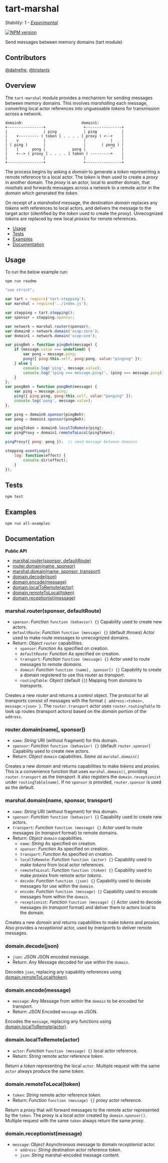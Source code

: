 tart-marshal
============

_Stability: 1 - [Experimental](https://github.com/tristanls/stability-index#stability-1---experimental)_

[![NPM version](https://badge.fury.io/js/tart-marshal.png)](http://npmjs.org/package/tart-marshal)

Send messages between memory domains (tart module)

## Contributors

[@dalnefre](https://github.com/dalnefre), [@tristanls](https://github.com/tristanls)

## Overview

The `tart-marshal` module provides a mechanism for sending messages between memory domains. This involves _marshalling_ each message, converting local actor references into unguessable _tokens_ for transmission across a network.

```
domain0:                          domain1:
+----------------+                 +----------------+
|                | ping            | ping           |
|    +--------- ( token [ . . . . [ proxy ) <--+    |
|    v           |                 |           |    |
| ( ping )       |                 |       ( pong ) |
|    |      pong |            pong |           ^    |
|    +--> ( proxy ] . . . . ] token ) ---------+    |
|                |                 |                |
+----------------+                 +----------------+
```
The process begins by asking a _domain_ to generate a _token_ representing a remote reference to a local actor. The _token_ is then used to create a _proxy_ in another domain. The _proxy_ is an actor, local to another domain, that _mashals_ and forwards messages across a network to a remote actor in the _domain_ which generated the _token_.

On receipt of a _marshalled_ message, the destination _domain_ replaces any _tokens_ with references to local actors, and delivers the message to the target actor (identified by the _token_ used to create the _proxy_). Unrecognized _tokens_ are replaced by new local _proxies_ for remote references.

  * [Usage](#usage)
  * [Tests](#tests)
  * [Examples](#examples)
  * [Documentation](#documentation)

## Usage

To run the below example run:

    npm run readme

```javascript
"use strict";

var tart = require('tart-stepping');
var marshal = require('../index.js');

var stepping = tart.stepping();
var sponsor = stepping.sponsor;

var network = marshal.router(sponsor);
var domain0 = network.domain('ocap:zero');
var domain1 = network.domain('ocap:one');

var pingBeh = function pingBeh(message) {
    if (message.value === undefined) {
        var pong = message.pong;
        pong({ ping:this.self, pong:pong, value:"pinging" });
    } else {
        console.log('ping', message.value);
        console.log('(ping === message.ping)', (ping === message.ping));
    }
};
var pongBeh = function pongBeh(message) {
    var ping = message.ping;
    ping({ ping:ping, pong:this.self, value:"ponging" });
    console.log('pong', message.value);
};

var ping = domain0.sponsor(pingBeh);
var pong = domain1.sponsor(pongBeh);

var pingToken = domain0.localToRemote(ping);
var pingProxy = domain1.remoteToLocal(pingToken);

pingProxy({ pong: pong });  // send message between domains

stepping.eventLoop({
    log: function(effect) {
        console.dir(effect);
    }
});

```

## Tests

    npm test

## Examples

    npm run all-examples

## Documentation

**Public API**

  * [marshal.router(sponsor, defaultRoute)](#marshalroutersponsor-defaultroute)
  * [router.domain(name, sponsor)](#routerdomainname-sponsor)
  * [marshal.domain(name, sponsor, transport)](#marshaldomainname-sponsor-transport)
  * [domain.decode(json)](#domaindecodejson)
  * [domain.encode(message)](#domainencodemessage)
  * [domain.localToRemote(actor)](#domainlocaltoremoteactor)
  * [domain.remoteToLocal(token)](#domainremotetolocaltoken)
  * [domain.receptionist(message)](#domainreceptionistmessage)

### marshal.router(sponsor, defaultRoute)

  * `sponsor`: _Function_ `function (behavior) {}` 
      Capability used to create new actors.
  * `defaultRoute`: _Function_ `function (message) {}` (default _throws_)
      Actor used to make route messages to unrecognized domains.
  * Return: _Object_ `router` capabilities.
    * `sponsor`: _Function_ As specified on creation.
    * `defaultRoute`: _Function_ As specified on creation.
    * `transport`: _Function_ `function (message) {}` 
        Actor used to route messages to remote _domains_.
    * `domain`: _Function_ `function (name[, sponsor]) {}` 
        Capability to create a domain registered to use this router as _transport_.
    * `routingTable`: _Object_ (default `{}`) 
        Mapping from _domains_ to _transports_.

Creates a new _router_ and returns a control object. The protocol for all _transports_ consist of messages with the format `{ address:<token>, message:<json> }`. The `router.transport` actor uses `router.routingTable` to look up routes (transport actors) based on the _domain_ portion of the `address`.

### router.domain(name\[, sponsor\])

  * `name`: _String_ URI (without fragment) for this domain.
  * `sponsor`: _Function_ `function (behavior) {}` (default `router.sponsor`)
      Capability used to create new actors.
  * Return: _Object_ `domain` capabilities.
    _Same as `marshal.domain()`_

Creates a new _domain_ and returns capabilities to make _tokens_ and _proxies_. This is a convenience function that uses `marshal.domain()`, providing `router.transport` as the _transport_. It also registers the `domain.receptionist` under `routingTable[name]`. If no `sponsor` is provided, `router.sponsor` is used as the default.

### marshal.domain(name, sponsor, transport)

  * `name`: _String_ URI (without fragment) for this domain.
  * `sponsor`: _Function_ `function (behavior) {}` 
      Capability used to create new actors.
  * `transport`: _Function_ `function (message) {}` 
      Actor used to route messages (in _transport_ format) to remote domains.
  * Return: _Object_ `domain` capabilities.
    * `name`: _String_ As specified on creation.
    * `sponsor`: _Function_ As specified on creation.
    * `transport`: _Function_ As specified on creation.
    * `localToRemote`: _Function_ `function (actor) {}` 
        Capability used to make _tokens_ from local actor references.
    * `remoteToLocal`: _Function_ `function (token) {}` 
        Capability used to make _proxies_ from remote actor _tokens_.
    * `decode`: _Function_ `function (json) {}`
        Capability used to decode messages for use within the `domain`.
    * `encode`: _Function_ `function (message) {}`
        Capability used to encode messages from within the `domain`.
    * `receptionist`: _Function_ `function (message) {}`
        Actor used to decode messages (in _transport_ format) 
        and deliver them to actors local to the domain.

Creates a new _domain_ and returns capabilities to make _tokens_ and _proxies_. Also provides a _receptionist_ actor, used by _transports_ to deliver remote messages.

### domain.decode(json)

  * `json`: _JSON_ JSON encoded message.
  * Return: _Any_ Message decoded for use within the `domain`.

Decodes `json`, replacing any capability references using [domain.remoteToLocal(token)](#domainremotetolocaltoken).

### domain.encode(message)

  * `message`: _Any_ Message from within the `domain` to be encoded for transport.
  * Return: _JSON_ Encoded `message` as JSON.

Encodes the `message`, replacing any functions using [domain.localToRemote(actor)](#domainlocaltoremoteactor).

### domain.localToRemote(actor)

  * `actor`: _Function_ `function (message) {}` local actor reference.
  * Return: _String_ remote actor reference _token_.

Return a _token_ representing the local `actor`. Multiple request with the same `actor` always produce the same _token_.

### domain.remoteToLocal(token)

  * `token`: _String_ remote actor reference _token_.
  * Return: _Function_ `function (message) {}` _proxy_ actor reference.

Return a _proxy_ that will forward messages to the remote actor represented by the `token`. The _proxy_ is a local actor created by `domain.sponsor()`. Multiple request with the same `token` always return the same _proxy_.

### domain.receptionist(message)

  * `message`: _Object_ Asynchronous message to domain _receptionist_ actor.
    * `address`: _String_ destination actor reference _token_.
    * `json`: _String_ marshal-encoded message content.
